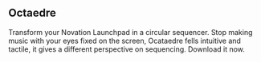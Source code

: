 ## Octaedre

Transform your Novation Launchpad in a circular sequencer. Stop making music with your eyes fixed on the screen, Ocataedre fells intuitive and tactile, it gives a different perspective on sequencing. Download it now. 

